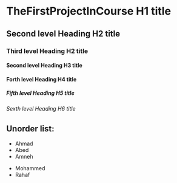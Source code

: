 # TheFirstProjectInCourse H1 title
## Second level Heading H2 title
### Third level Heading H2 title
#### Second level Heading H3 title
#### Forth level Heading H4 title
##### Fifth level Heading H5 title
###### Sexth level Heading H6 title

## Unorder list:
- Ahmad
- Abed
- Amneh
* Mohammed
* Rahaf
